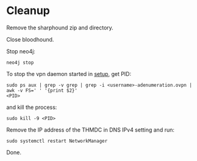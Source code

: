 # Cleanup

Remove the sharphound zip and directory.

Close bloodhound.

Stop neo4j:

    neo4j stop

To stop the vpn daemon started in [setup](setup.md), get PID:

    sudo ps aux | grep -v grep | grep -i <username>-adenumeration.ovpn | awk -v FS=' ' '{print $2}'
    <PID>

and kill the process:

    sudo kill -9 <PID>

Remove the IP address of the THMDC in DNS IPv4 setting and run:

    sudo systemctl restart NetworkManager

Done.